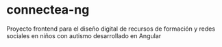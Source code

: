 # connectea-ng
Proyecto frontend para el diseño digital de recursos de formación y redes sociales en niños con autismo desarrollado en Angular
